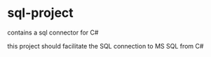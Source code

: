 # sql-project
contains a sql connector for C#

this project should facilitate the SQL connection to MS SQL from C#
